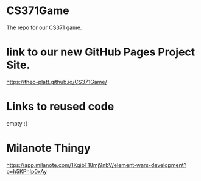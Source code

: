 # CS371Game
The repo for our CS371 game.
# link to our new GitHub Pages Project Site.
https://theo-platt.github.io/CS371Game/
# Links to reused code
empty :(

# Milanote Thingy
https://app.milanote.com/1KqibT18mj9nbV/element-wars-development?p=h5KPhIp0xAy
